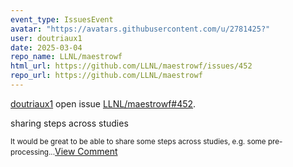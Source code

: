 ```yaml
---
event_type: IssuesEvent
avatar: "https://avatars.githubusercontent.com/u/2781425?"
user: doutriaux1
date: 2025-03-04
repo_name: LLNL/maestrowf
html_url: https://github.com/LLNL/maestrowf/issues/452
repo_url: https://github.com/LLNL/maestrowf
---
```


<a href='https://github.com/doutriaux1' target='_blank'>doutriaux1</a> open issue <a href='https://github.com/LLNL/maestrowf/issues/452' target='_blank'>LLNL/maestrowf#452</a>.

<p>sharing steps across studies</p><small>It would be great to be able to share some steps across studies, e.g. some pre-processing...</small><a href='https://github.com/LLNL/maestrowf/issues/452' target='_blank'>View Comment</a>